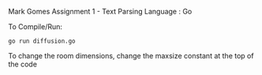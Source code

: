 Mark Gomes
Assignment 1 - Text Parsing
Language : Go

To Compile/Run:

    go run diffusion.go

To change the room dimensions, change the maxsize constant at the top of the code